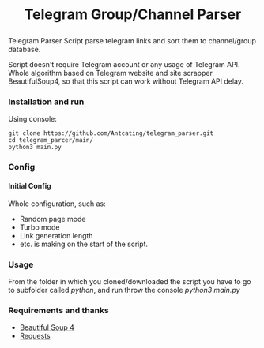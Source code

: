 # <p align="center">Telegram Group/Channel Parser
Telegram Parser
 Script parse telegram links and sort them to channel/group database.


Script doesn't require Telegram account or any usage of Telegram API. Whole algorithm based on Telegram website and site scrapper BeautifulSoup4, so that this script can work without Telegram API delay.

### Installation and run
Using console:
```
git clone https://github.com/Antcating/telegram_parser.git
cd telegram_parcer/main/
python3 main.py
```


### Config

#### Initial Config
Whole configuration, such as:
* Random page mode
* Turbo mode
* Link generation length
* etc.
is making on the start of the script.

### Usage
From the folder in which you cloned/downloaded the script you have to go to subfolder called _python_, and run throw the console _python3 main.py_

### Requirements and thanks 
* [Beautiful Soup 4](https://www.crummy.com/software/BeautifulSoup/)
* [Requests](https://docs.python-requests.org/en/master/)